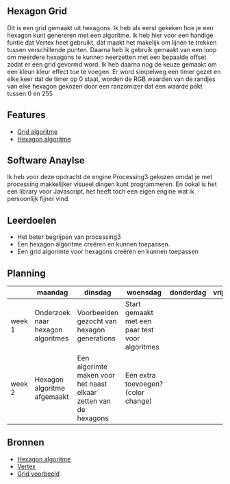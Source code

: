 ## Hexagon Grid
Dit is een grid gemaakt uit hexagons. Ik heb als eerst gekeken hoe je een hexagon kunt genereren met een algoritme. Ik heb hier voor een handige funtie dat Vertex heet gebruikt, dat maakt het makelijk om lijnen te trekken tussen verschillende punten. Daarna heb ik gebruik gemaakt van een loop om meerdere hexagons te kunnen neerzetten met een bepaalde offset zodat er een grid gevormd word. Ik heb daarna nog de keuze gemaakt om een kleun kleur effect toe te voegen. Er word simpelweg een timer gezet en elke keer dat de timer op 0 staat, worden de RGB waarden van de randjes van elke hexagon gekozen door een ranzomizer dat een waarde pakt tussen 0 en 255

## Features
- [Grid algoritme](https://github.com/MeesMD/hexagonGrid/blob/master/main.pde)
- [Hexagon algoritme](https://github.com/MeesMD/hexagonGrid/blob/master/Hexagon.pde)

## Software Anaylse
Ik heb voor deze opdracht de engine Processing3 gekozen omdat je met processing makkelijker visueel dingen kunt programmeren. En ookal is het een library voor Javascript, het heeft toch een eigen engine wat ik persoonlijk fijner vind. 

## Leerdoelen 
- Het beter begrijpen van processing3
- Een hexagon algoritme creëren en kunnen toepassen.
- Een grid algorimte voor hexagons creëren en kunnen toepassen

## Planning 
| | maandag | dinsdag | woensdag | donderdag | vrijdag |
| --- | --- | --- | --- | --- | --- |
|week 1 |Onderzoek naar hexagon algoritmes|Voorbeelden gezocht van hexagon generations|Start gemaakt met een paar test voor algoritmes||| 
|week 2 |Hexagon algoritme afgemaakt|Een algorimte maken voor het naast elkaar zetten van de hexagons|Een extra toevoegen? (color change)|||

## Bronnen
- [Hexagon algoritme](https://processing.org/examples/regularpolygon.html)
- [Vertex](https://processing.org/reference/vertex_.html)
- [Grid voorbeeld](https://forum.processing.org/one/topic/hexagon-grid.html)
